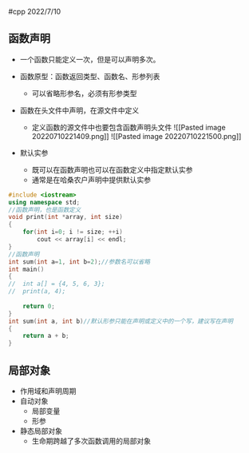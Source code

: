 #cpp 2022/7/10
## 函数声明
- 一个函数只能定义一次，但是可以声明多次。
- 函数原型：函数返回类型、函数名、形参列表
	- 可以省略形参名，必须有形参类型
- 函数在头文件中声明，在源文件中定义
	- 定义函数的源文件中也要包含函数声明头文件
![[Pasted image 20220710221409.png]]
![[Pasted image 20220710221500.png]]


- 默认实参
	- 既可以在函数声明也可以在函数定义中指定默认实参
	- 通常是在哈桑农户声明中提供默认实参
```cpp
#include <iostream>
using namespace std;
//函数声明，也是函数定义 
void print(int *array, int size)
{
	for(int i=0; i != size; ++i)
		cout << array[i] << endl;
}
//函数声明
int sum(int a=1, int b=2);//参数名可以省略 
int main()
{
//	int a[] = {4, 5, 6, 3};
//	print(a, 4);
	
	return 0;
}
int sum(int a, int b)//默认形参只能在声明或定义中的一个写，建议写在声明 
{
	return a + b;
}
```
## 局部对象
- 作用域和声明周期
- 自动对象
	- 局部变量
	- 形参
- 静态局部对象
	- 生命期跨越了多次函数调用的局部对象
```cpp

```
